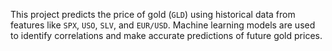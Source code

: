 This project predicts the price of gold (`GLD`) using historical data from features like `SPX`, `USO`, `SLV`, and `EUR/USD`. Machine learning models are used to identify correlations and make accurate predictions of future gold prices.
